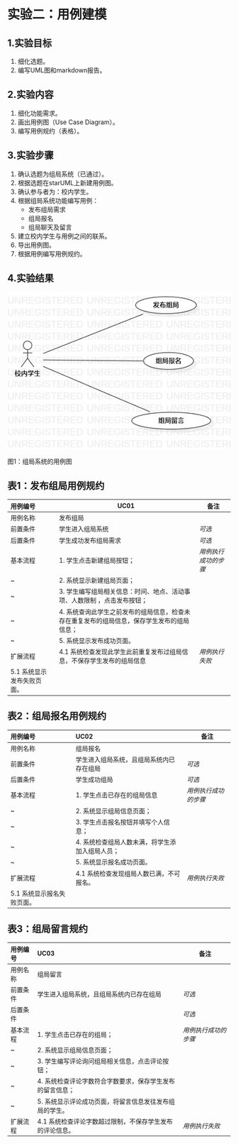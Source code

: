 # 实验二：用例建模

## 1.实验目标

1. 细化选题。
2. 编写UML图和markdown报告。

## 2.实验内容

1. 细化功能需求。
2. 画出用例图（Use Case Diagram）。
3. 编写用例规约（表格）。

## 3.实验步骤

1. 确认选题为组局系统（已通过）。
2. 根据选题在starUML上新建用例图。
3. 确认参与者为：校内学生。
4. 根据组局系统功能编写用例：
   * 发布组局需求
   * 组局报名
   * 组局聊天及留言
5. 建立校内学生与用例之间的联系。
6. 导出用例图。
7. 根据用例编写用例规约。

## 4.实验结果

![](./Lab2_UseCaseDiagram.jpg)

图1：组局系统的用例图



## 表1：发布组局用例规约
用例编号  | UC01 | 备注  
:--|--|-  
用例名称  | 发布组局 |   
前置条件  | 学生进入组局系统 | *可选*   
后置条件  | 学生成功发布组局需求 | *可选*   
基本流程  | 1. 学生点击新建组局按钮； |*用例执行成功的步骤*    
~| 2. 系统显示新建组局页面； |   
~| 3. 学生编写组局相关信息：时间、地点、活动事项、人数限制 ，点击发布按钮； |   
~| 4. 系统查询此学生之前发布的组局信息，检查未存在重复发布的组局信息，保存学生发布的组局信息； |   
~| 5. 系统显示发布成功页面。 |  
扩展流程  | 4.1 系统检查发现此学生此前重复发布过组局信息，不保存学生发布的组局信息 |*用例执行失败*    
 | 5.1 系统显示发布失败页面。 | 

## 表2：组局报名用例规约

用例编号  | UC02 | 备注  
:--|:-|-  
用例名称  | 组局报名 |   
前置条件  | 学生进入组局系统，且组局系统内已存在组局 | *可选*   
后置条件  | 学生成功组局 | *可选*   
基本流程  | 1. 学生点击已存在的组局信息 |*用例执行成功的步骤*    
~| 2. 系统显示组局信息页面； |   
~| 3. 学生点击报名按钮并填写个人信息； |   
~| 4. 系统检查组局人数未满，将学生添加入组局人员； |   
~| 5. 系统显示报名成功页面。 |  
扩展流程  | 4.1 系统检查发现组局人数已满，不可报名。 |*用例执行失败*    
 | 5.1 系统显示报名失败页面。 | 

## 表3：组局留言规约

用例编号  | UC03 | 备注  
:--|:-|-  
用例名称  | 组局留言 |   
前置条件  | 学生进入组局系统，且组局系统内已存在组局 | *可选*   
后置条件  |  | *可选*   
基本流程  | 1. 学生点击已存在的组局； |*用例执行成功的步骤*    
~| 2. 系统显示组局信息页面； |   
~| 3. 学生编写评论询问组局相关信息，点击评论按钮； |   
~| 4. 系统检查评论字数符合字数要求，保存学生发布的留言信息； |   
~| 5. 系统显示评论成功页面，将留言信息发往发布组局的学生。 |  
扩展流程| 4.1 系统检查评论字数超过限制，不保存学生发布的评论信息。 | *用例执行失败* 







